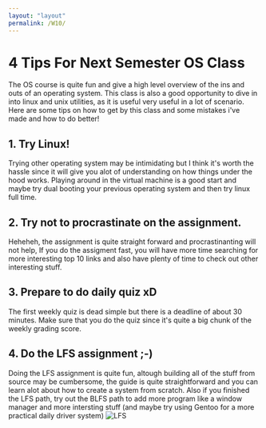 ```yaml
---
layout: "layout"
permalink: /W10/
---
```


# 4 Tips For Next Semester OS Class

The OS course is quite fun and give a high level overview of the ins and outs of an operating system. This class is also a good opportunity to dive in into linux and unix utilities, as it is useful very useful in a lot of scenario. Here are some tips on how to get by this class and some mistakes i've made and how to do better!

## 1. Try Linux!
Trying other operating system may be intimidating but I think it's worth the hassle since it will give you alot of understanding on how things under the hood works. Playing around in the virtual machine is a good start and maybe try dual booting your previous operating system and then try linux full time.

## 2. Try not to procrastinate on the assignment.
Heheheh, the assignment is quite straight forward and procrastinanting will not help, If you do the assigment fast, you will have more time searching for more interesting top 10 links and also have plenty of time to check out other interesting stuff.

## 3. Prepare to do daily quiz xD
The first weekly quiz is dead simple but there is a deadline of about 30 minutes. Make sure that you do the quiz since it's quite a big chunk of the weekly grading score.

## 4. Do the LFS assignment ;-)
Doing the LFS assignment is quite fun, altough building all of the stuff from source may be cumbersome, the guide is quite straightforward and you can learn alot about how to create a system from scratch. Also if you finished the LFS path, try out the BLFS path to add more program like a window manager and more intersting stuff (and maybe try using Gentoo for a more practical daily driver system)
![LFS](https://i.imgur.com/jAGvvyj.png)
